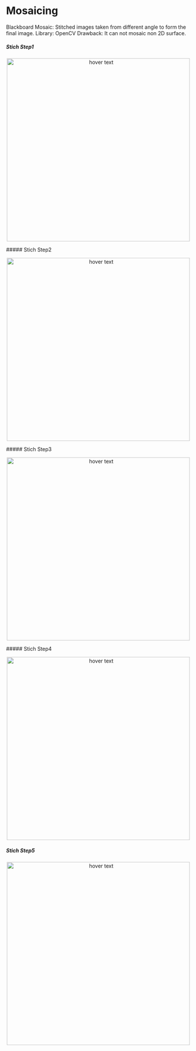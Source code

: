 # Mosaicing
Blackboard Mosaic:
Stitched images taken from different angle to form the final image. Library: OpenCV
Drawback: It can not mosaic non 2D surface.
##### Stich Step1

<p align="center">
  <img src="https://github.com/Parulshandilya/Mosaicing/blob/master/stich1.jpg" width="500" title="hover text">
</p>
##### Stich Step2

<p align="center">
  <img src="https://github.com/Parulshandilya/Mosaicing/blob/master/stich2.jpg" width="500" title="hover text">
</p>
##### Stich Step3

<p align="center">
  <img src="https://github.com/Parulshandilya/Mosaicing/blob/master/stich3.jpg" width="500" title="hover text">
</p>
##### Stich Step4

<p align="center">
  <img src="https://github.com/Parulshandilya/Mosaicing/blob/master/stich4.jpg" width="500" title="hover text">
</p>


##### Stich Step5

<p align="center">
  <img src="https://github.com/Parulshandilya/Mosaicing/blob/master/stich5.jpg" width="500" title="hover text">
</p>

